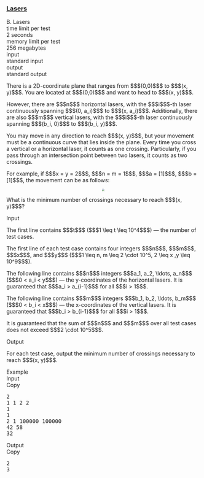 <h3><a href="https://codeforces.com/contest/2148/problem/B" target="_blank" rel="noopener noreferrer">Lasers</a></h3>

<div class="header"><div class="title">B. Lasers</div><div class="time-limit"><div class="property-title">time limit per test</div>2 seconds</div><div class="memory-limit"><div class="property-title">memory limit per test</div>256 megabytes</div><div class="input-file input-standard"><div class="property-title">input</div>standard input</div><div class="output-file output-standard"><div class="property-title">output</div>standard output</div></div><div><p>There is a 2D-coordinate plane that ranges from $$$(0,0)$$$ to $$$(x, y)$$$. You are located at $$$(0,0)$$$ and want to head to $$$(x, y)$$$. </p><p>However, there are $$$n$$$ horizontal lasers, with the $$$i$$$-th laser continuously spanning $$$(0, a_i)$$$ to $$$(x, a_i)$$$. Additionally, there are also $$$m$$$ vertical lasers, with the $$$i$$$-th laser continuously spanning $$$(b_i, 0)$$$ to $$$(b_i, y)$$$.</p><p>You may move in any direction to reach $$$(x, y)$$$, but your movement must be a continuous curve that lies inside the plane. Every time you cross a vertical or a horizontal laser, it counts as one crossing. Particularly, if you pass through an intersection point between two lasers, it counts as <span class="tex-font-style-bf">two crossings</span>.</p><p>For example, if $$$x = y = 2$$$, $$$n = m = 1$$$, $$$a = [1]$$$, $$$b = [1]$$$, the movement can be as follows:</p><center> <img class="tex-graphics" src="https://espresso.codeforces.com/44cd14d5698957fd058be07680bad092035229a0.png" style="zoom: 33.0%;max-width: 100.0%;max-height: 100.0%;">   </center><p>What is the minimum number of crossings necessary to reach $$$(x, y)$$$?</p></div><div class="input-specification"><div class="section-title">Input</div><p>The first line contains $$$t$$$ ($$$1 \leq t \leq 10^4$$$)  — the number of test cases.</p><p>The first line of each test case contains four integers $$$n$$$, $$$m$$$, $$$x$$$, and $$$y$$$ ($$$1 \leq n, m \leq 2 \cdot 10^5, 2 \leq x ,y \leq 10^9$$$).</p><p>The following line contains $$$n$$$ integers $$$a_1, a_2, \ldots, a_n$$$ ($$$0 < a_i < y$$$)  — the y-coordinates of the horizontal lasers. It is guaranteed that $$$a_i > a_{i-1}$$$ for all $$$i > 1$$$.</p><p>The following line contains $$$m$$$ integers $$$b_1, b_2, \ldots, b_m$$$ ($$$0 < b_i < x$$$)  — the x-coordinates of the vertical lasers. It is guaranteed that $$$b_i > b_{i-1}$$$ for all $$$i > 1$$$.</p><p>It is guaranteed that the sum of $$$n$$$ and $$$m$$$ over all test cases does not exceed $$$2 \cdot 10^5$$$.</p></div><div class="output-specification"><div class="section-title">Output</div><p>For each test case, output the minimum number of crossings necessary to reach $$$(x, y)$$$.</p></div><div class="sample-tests"><div class="section-title">Example</div><div class="sample-test"><div class="input"><div class="title">Input<div title="Copy" data-clipboard-target="#id0026722273154481" id="id0020218101066728333" class="input-output-copier">Copy</div></div><pre id="id0026722273154481"><div class="test-example-line test-example-line-even test-example-line-0">2</div><div class="test-example-line test-example-line-odd test-example-line-1">1 1 2 2</div><div class="test-example-line test-example-line-odd test-example-line-1">1</div><div class="test-example-line test-example-line-odd test-example-line-1">1</div><div class="test-example-line test-example-line-even test-example-line-2">2 1 100000 100000</div><div class="test-example-line test-example-line-even test-example-line-2">42 58</div><div class="test-example-line test-example-line-even test-example-line-2">32</div></pre></div><div class="output"><div class="title">Output<div title="Copy" data-clipboard-target="#id007669679764416041" id="id0011798261556806156" class="input-output-copier">Copy</div></div><pre id="id007669679764416041">2
3
</pre></div></div></div>